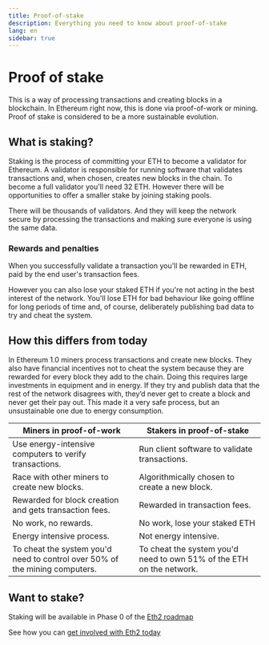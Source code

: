 ```yaml
---
title: Proof-of-stake
description: Everything you need to know about proof-of-stake
lang: en
sidebar: true
---
```


# Proof of stake

<Subtitle>This is a way of processing transactions and creating blocks in a blockchain. In Ethereum right now, this is done via proof-of-work or mining. Proof of stake is considered to be a more sustainable evolution. </Subtitle>

## What is staking?

Staking is the process of committing your ETH to become a validator for Ethereum. A validator is responsible for running software that validates transactions and, when chosen, creates new blocks in the chain. To become a full validator you'll need 32 ETH. However there will be opportunities to offer a smaller stake by joining staking pools.

There will be thousands of validators. And they will keep the network secure by processing the transactions and making sure everyone is using the same data.

### Rewards and penalties

When you successfully validate a transaction you'll be rewarded in ETH, paid by the end user's transaction fees.

However you can also lose your staked ETH if you're not acting in the best interest of the network. You'll lose ETH for bad behaviour like going offline for long periods of time and, of course, deliberately publishing bad data to try and cheat the system.

## How this differs from today

In Ethereum 1.0 miners process transactions and create new blocks. They also have financial incentives not to cheat the system because they are rewarded for every block they add to the chain. Doing this requires large investments in equipment and in energy. If they try and publish data that the rest of the network disagrees with, they’d never get to create a block and never get their pay out. This made it a very safe process, but an unsustainable one due to energy consumption.

| Miners in proof-of-work                                                     | Stakers in proof-of-stake                                            |
| --------------------------------------------------------------------------- | -------------------------------------------------------------------- |
| Use energy-intensive computers to verify transactions.                      | Run client software to validate transactions.                       |
| Race with other miners to create new blocks.                                | Algorithmically chosen to create a new block.                        |
| Rewarded for block creation and gets transaction fees.                      | Rewarded in transaction fees.                                        |
| No work, no rewards.                                                        | No work, lose your staked ETH                                        |
| Energy intensive process.                                                   | Not energy intensive.                                                |
| To cheat the system you'd need to control over 50% of the mining computers. | To cheat the system you'd need to own 51% of the ETH on the network. |

## Want to stake?

Staking will be available in Phase 0 of the [Eth2 roadmap](/en/eth2/roadmap/)

See how you can [get involved with Eth2 today](/en/eth2/get-involved/)
